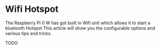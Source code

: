 # Wifi Hotspot
The Raspberry Pi 0 W has got built in Wifi unit which allows it to start a bluetooth Hotspot
This article will show you the configurable options and various tips and tricks.

TODO
